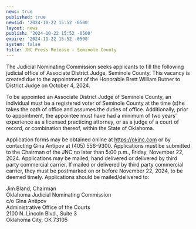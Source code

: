 ```yaml
---
news: true
published: true
newsid: '2024-10-22 15:52 -0500'
layout: news
publish: '2024-10-22 15:52 -0500'
expire: '2024-11-22 15:52 -0500'
system: false
title: JNC Press Release - Seminole County
---
```

The Judicial Nominating Commission seeks applicants to fill the following judicial office of Associate District Judge, Seminole County. This vacancy is created due to the appointment of the Honorable Brett William Butner to District Judge on October 4, 2024.

To be appointed an Associate District Judge of Seminole County, an individual must be a registered voter of Seminole County at the time (s)he takes the oath of office and assumes the duties of office. Additionally, prior to appointment, the appointee must have had a minimum of two years’ experience as a licensed practicing attorney, or as a judge of a court of record, or combination thereof, within the State of Oklahoma.

Application forms may be obtained online at https://okjnc.com or by contacting Gina Antipov at (405) 556-9300. Applications must be submitted to the Chairman of the JNC no later than 5:00 p.m., Friday, November 22, 2024. Applications may be mailed, hand delivered or delivered by third party commercial carrier. If mailed or delivered by third party commercial carrier, they must be postmarked on or before November 22, 2024, to be deemed timely. Applications should be mailed/delivered to:

Jim Bland, Chairman  
Oklahoma Judicial Nominating Commission  
c/o Gina Antipov  
Administrative Office of the Courts  
2100 N. Lincoln Blvd., Suite 3  
Oklahoma City, OK 73105  